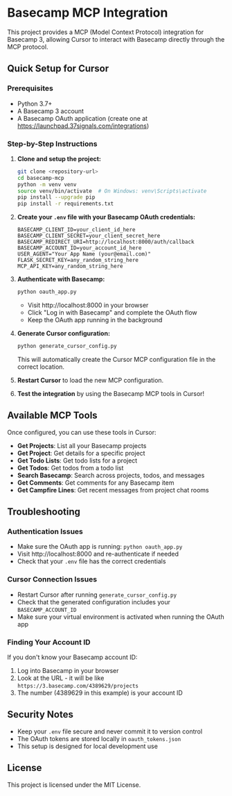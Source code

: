 # Basecamp MCP Integration

This project provides a MCP (Model Context Protocol) integration for Basecamp 3, allowing Cursor to interact with Basecamp directly through the MCP protocol.

## Quick Setup for Cursor

### Prerequisites

- Python 3.7+
- A Basecamp 3 account  
- A Basecamp OAuth application (create one at https://launchpad.37signals.com/integrations)

### Step-by-Step Instructions

1. **Clone and setup the project:**
   ```bash
   git clone <repository-url>
   cd basecamp-mcp
   python -m venv venv
   source venv/bin/activate  # On Windows: venv\Scripts\activate
   pip install --upgrade pip
   pip install -r requirements.txt
   ```

2. **Create your `.env` file with your Basecamp OAuth credentials:**
   ```
   BASECAMP_CLIENT_ID=your_client_id_here
   BASECAMP_CLIENT_SECRET=your_client_secret_here
   BASECAMP_REDIRECT_URI=http://localhost:8000/auth/callback
   BASECAMP_ACCOUNT_ID=your_account_id_here
   USER_AGENT="Your App Name (your@email.com)"
   FLASK_SECRET_KEY=any_random_string_here
   MCP_API_KEY=any_random_string_here
   ```

3. **Authenticate with Basecamp:**
   ```bash
   python oauth_app.py
   ```
   - Visit http://localhost:8000 in your browser
   - Click "Log in with Basecamp" and complete the OAuth flow
   - Keep the OAuth app running in the background

4. **Generate Cursor configuration:**
   ```bash
   python generate_cursor_config.py
   ```
   This will automatically create the Cursor MCP configuration file in the correct location.

5. **Restart Cursor** to load the new MCP configuration.

6. **Test the integration** by using the Basecamp MCP tools in Cursor!

## Available MCP Tools

Once configured, you can use these tools in Cursor:

- **Get Projects**: List all your Basecamp projects
- **Get Project**: Get details for a specific project  
- **Get Todo Lists**: Get todo lists for a project
- **Get Todos**: Get todos from a todo list
- **Search Basecamp**: Search across projects, todos, and messages
- **Get Comments**: Get comments for any Basecamp item
- **Get Campfire Lines**: Get recent messages from project chat rooms

## Troubleshooting

### Authentication Issues
- Make sure the OAuth app is running: `python oauth_app.py`
- Visit http://localhost:8000 and re-authenticate if needed
- Check that your `.env` file has the correct credentials

### Cursor Connection Issues
- Restart Cursor after running `generate_cursor_config.py`
- Check that the generated configuration includes your `BASECAMP_ACCOUNT_ID`
- Make sure your virtual environment is activated when running the OAuth app

### Finding Your Account ID
If you don't know your Basecamp account ID:
1. Log into Basecamp in your browser
2. Look at the URL - it will be like `https://3.basecamp.com/4389629/projects`
3. The number (4389629 in this example) is your account ID

## Security Notes

- Keep your `.env` file secure and never commit it to version control
- The OAuth tokens are stored locally in `oauth_tokens.json`
- This setup is designed for local development use

## License

This project is licensed under the MIT License. 